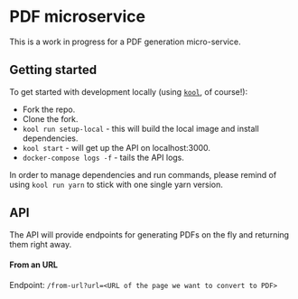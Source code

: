 # PDF microservice

This is a work in progress for a PDF generation micro-service.

## Getting started
To get started with development locally (using [`kool`](https://github.com/kool-dev/kool), of course!):

- Fork the repo.
- Clone the fork.
- `kool run setup-local` - this will build the local image and install dependencies.
- `kool start` - will get up the API on localhost:3000.
- `docker-compose logs -f` - tails the API logs.

In order to manage dependencies and run commands, please remind of using `kool run yarn` to stick with one single yarn version.

## API

The API will provide endpoints for generating PDFs on the fly and returning them right away.

#### From an URL

Endpoint: `/from-url?url=<URL of the page we want to convert to PDF>`
